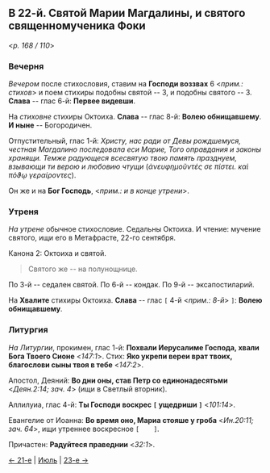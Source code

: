 
## В 22-й. Святой Марии Магдалины, и святого священномученика Фоки

<*p. 168 / 110*>

### Вечерня

*Вечером* после стихословия, ставим на **Господи воззвах** 6 <*прим.: стихов*> 
и поем стихиры подобны святой -- 3, и подобны святого -- 3. 
**Слава** -- глас 6-й: **Первее видевши**.  

На *стиховне* стихиры Октоиха. 
**Слава** -- глас 8-й: **Волею обнищавшему**. 
**И ныне** -- Богородичен.       

Отпустительный, глас 1-й: *Христу, нас ради от Девы рождшемуся, честная Магдалино последовала еси Марие, 
Того оправдания и законы хранящи. Темже радующеся всесвятую твою память празднуем, 
взывающи ти верою и любовию чтущи* (*ἀνευφημοῦντές σε πίστει. καὶ πόϑῳ γεραίροντες*). 

Он же и на **Бог Господь**, <*прим.: и в конце утрени*>. 

### Утреня

*На утрене* обычное стихословие. 
Седальны Октоиха. 
И чтение: мучение святого, ищи его в Метафрасте, 22-го сентября.  

Канона 2: Октоиха и святой. 

> Святого же -- на полунощнице.   

По 3-й -- седален святой. 
По 6-й -- кондак. 
По 9-й -- эксапостиларий. 

На **Хвалите** стихиры Октоиха. 
**Слава** -- глас `[` 4-й <*прим.: 8-й*> `]`: **Волею обнищавшему**. 

### Литургия

*На Литургии*, прокимен, глас 1-й: **Похвали Иерусалиме Господа, хвали Бога Твоего Сионе** <*147:1*>. 
Стих: **Яко укрепи вереи врат твоих, благослови сыны твоя в тебе** <*147:2*>.  

Апостол, Деяний: **Во дни оны, став Петр со единонадесятьми** <*Деян.2:14; зач. 4*> (ищи в Светлый вторник). 

Аллилуиа, глас 4-й: **Ты Господи воскрес `[` ущедриши `]`** <*101:14*>. 
 
Евангелие от Иоанна: **Во время оно, Мариа стояше у гроба** <*Ин.20:11; зач. 64*>, ищи утреннее воскресное 
`[    ]`.
 
Причастен: **Радуйтеся праведнии** <*32:1*>.

[← 21-е](07_21_MES.ru.md) | [Июль](README.md#22-й) | [23-е →](07_23_MES.ru.md)
